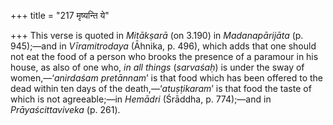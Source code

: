+++
title = "217 मृष्यन्ति ये"

+++
This verse is quoted in *Mitākṣarā* (on 3.190) in *Madanapārijāta* (p.
945);—and in *Vīramitrodaya* (Āhnika, p. 496), which adds that one
should not eat the food of a person who brooks the presence of a
paramour in his house, as also of one who, *in all things* (*sarvaśaḥ*)
is under the sway of women,—‘*anirdaśam pretānnam*’ is that food which
has been offered to the dead within ten days of the
death,—‘*atuṣṭikaram*’ is that food the taste of which is not
agreeable;—in *Hemādri* (Śrāddha, p. 774);—and in *Prāyaścittaviveka*
(p. 261).



